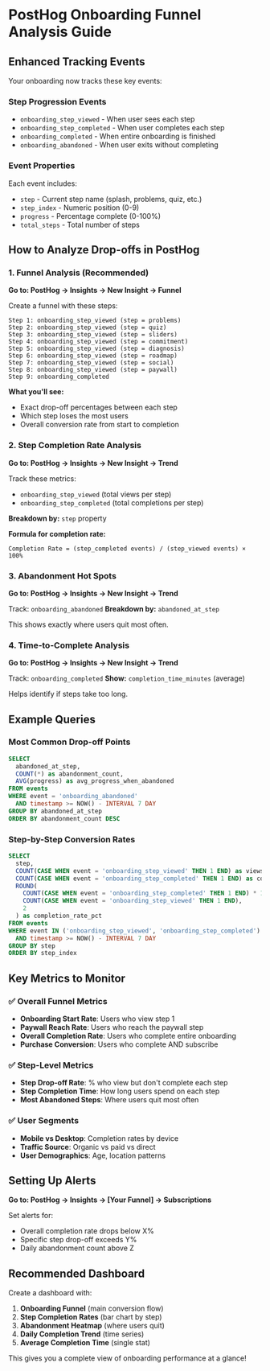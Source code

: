 # PostHog Onboarding Funnel Analysis Guide

## Enhanced Tracking Events

Your onboarding now tracks these key events:

### Step Progression Events
- `onboarding_step_viewed` - When user sees each step
- `onboarding_step_completed` - When user completes each step  
- `onboarding_completed` - When entire onboarding is finished
- `onboarding_abandoned` - When user exits without completing

### Event Properties
Each event includes:
- `step` - Current step name (splash, problems, quiz, etc.)
- `step_index` - Numeric position (0-9)
- `progress` - Percentage complete (0-100%)
- `total_steps` - Total number of steps

## How to Analyze Drop-offs in PostHog

### 1. **Funnel Analysis** (Recommended)
**Go to: PostHog → Insights → New Insight → Funnel**

Create a funnel with these steps:
```
Step 1: onboarding_step_viewed (step = problems)
Step 2: onboarding_step_viewed (step = quiz) 
Step 3: onboarding_step_viewed (step = sliders)
Step 4: onboarding_step_viewed (step = commitment)
Step 5: onboarding_step_viewed (step = diagnosis)
Step 6: onboarding_step_viewed (step = roadmap)
Step 7: onboarding_step_viewed (step = social)
Step 8: onboarding_step_viewed (step = paywall)
Step 9: onboarding_completed
```

**What you'll see:**
- Exact drop-off percentages between each step
- Which step loses the most users
- Overall conversion rate from start to completion

### 2. **Step Completion Rate Analysis**
**Go to: PostHog → Insights → New Insight → Trend**

Track these metrics:
- `onboarding_step_viewed` (total views per step)
- `onboarding_step_completed` (total completions per step)

**Breakdown by:** `step` property

**Formula for completion rate:**
```
Completion Rate = (step_completed events) / (step_viewed events) × 100%
```

### 3. **Abandonment Hot Spots**
**Go to: PostHog → Insights → New Insight → Trend**

Track: `onboarding_abandoned`
**Breakdown by:** `abandoned_at_step`

This shows exactly where users quit most often.

### 4. **Time-to-Complete Analysis**
**Go to: PostHog → Insights → New Insight → Trend**

Track: `onboarding_completed`
**Show:** `completion_time_minutes` (average)

Helps identify if steps take too long.

## Example Queries

### Most Common Drop-off Points
```sql
SELECT 
  abandoned_at_step,
  COUNT(*) as abandonment_count,
  AVG(progress) as avg_progress_when_abandoned
FROM events 
WHERE event = 'onboarding_abandoned'
  AND timestamp >= NOW() - INTERVAL 7 DAY
GROUP BY abandoned_at_step
ORDER BY abandonment_count DESC
```

### Step-by-Step Conversion Rates
```sql
SELECT 
  step,
  COUNT(CASE WHEN event = 'onboarding_step_viewed' THEN 1 END) as views,
  COUNT(CASE WHEN event = 'onboarding_step_completed' THEN 1 END) as completions,
  ROUND(
    COUNT(CASE WHEN event = 'onboarding_step_completed' THEN 1 END) * 100.0 / 
    COUNT(CASE WHEN event = 'onboarding_step_viewed' THEN 1 END), 
    2
  ) as completion_rate_pct
FROM events 
WHERE event IN ('onboarding_step_viewed', 'onboarding_step_completed')
  AND timestamp >= NOW() - INTERVAL 7 DAY
GROUP BY step
ORDER BY step_index
```

## Key Metrics to Monitor

### ✅ **Overall Funnel Metrics**
- **Onboarding Start Rate**: Users who view step 1
- **Paywall Reach Rate**: Users who reach the paywall step  
- **Overall Completion Rate**: Users who complete entire onboarding
- **Purchase Conversion**: Users who complete AND subscribe

### ✅ **Step-Level Metrics**  
- **Step Drop-off Rate**: % who view but don't complete each step
- **Step Completion Time**: How long users spend on each step
- **Most Abandoned Steps**: Where users quit most often

### ✅ **User Segments**
- **Mobile vs Desktop**: Completion rates by device
- **Traffic Source**: Organic vs paid vs direct
- **User Demographics**: Age, location patterns

## Setting Up Alerts

**Go to: PostHog → Insights → [Your Funnel] → Subscriptions**

Set alerts for:
- Overall completion rate drops below X%
- Specific step drop-off exceeds Y%
- Daily abandonment count above Z

## Recommended Dashboard

Create a dashboard with:
1. **Onboarding Funnel** (main conversion flow)
2. **Step Completion Rates** (bar chart by step)
3. **Abandonment Heatmap** (where users quit)
4. **Daily Completion Trend** (time series)
5. **Average Completion Time** (single stat)

This gives you a complete view of onboarding performance at a glance!



